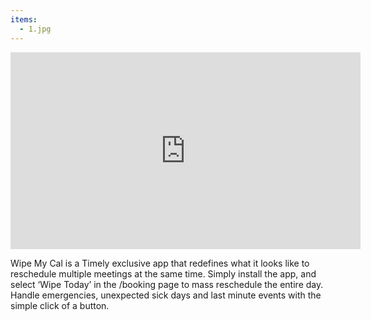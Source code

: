 ```yaml
---
items:
  - 1.jpg
---
```


<iframe class="w-full aspect-video" width="560" height="315" src="https://www.youtube.com/embed/lPO6SAjkKrQ?start=235" title="YouTube video player" frameborder="0" allow="accelerometer; autoplay; clipboard-write; encrypted-media; gyroscope; picture-in-picture" allowfullscreen></iframe>

Wipe My Cal is a Timely exclusive app that redefines what it looks like to reschedule multiple meetings at the same time. Simply install the app, and select ‘Wipe Today’ in the /booking page to mass reschedule the entire day. Handle emergencies, unexpected sick days and last minute events with the simple click of a button.

